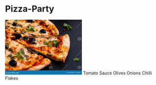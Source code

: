 # Pizza-Party
<img src = "https://github.com/RahulDikshit/Pizza-Party/blob/main/images/pizza.jpg" width=50% height=50%>
Tomato Sauce
Olives 
Onions
Chilli Flakes
